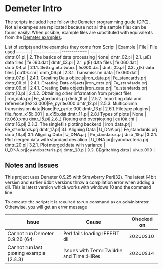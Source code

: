 # Demeter Intro
 The scripts included here follow the Demeter programming guide ([DPG](https://bruceravel.github.io/demeter/documents/DPG/index.html)). Not all examples are replicated because not all the sample files can be found easily. When posible, example files are substituted with equivalents from the [Demeter examples](https://github.com/bruceravel/demeter/tree/master/examples/data).


List of scripts and the examples they come from
Script     | Example                   | File         | File used
-------    | -------------             |------------- | -----  
dmtr_01.pl | 2. The basics of data processing |None| 
dmtr_02.pl | 2.1. μ(E) data files      | fe.060.dat |
dmtr_03.pl | 2.1. μ(E) data files      | fe.060.dat |
dmtr_04.pl | 2.1.1. Setting attributes | fe.060.dat |
dmtr_05.pl | 2.2. χ(k) data files | cu10k.chi |
dmtr_06.pl | 2.3.1. Transmission data | fe.060.dat |
dmtr_07.pl | 2.4.1. Creating Data objects|iron_data.prj| Fe_standards.prj
dmtr_08.pl | 2.4.1. Creating Data objects|iron_data.prj| Fe_standards.prj
dmtr_09.pl | 2.4.1. Creating Data objects|iron_data.prj| Fe_standards.prj
dmtr_10.pl | 2.4.2. Obtaining other information from project files |iron_data.prj| Fe_standards.prj
dmtr_11.pl | 2.5.2. Importing data and reference|fe2o3.000|Fe_pyrite.000
dmtr_12.pl | 2.5.3. Multicolumn transmission data|None|Fe_pyrite.000
dmtr_13.pl| 2.6.1. Filetype plugins         | file_from_x15b.001 | s_x15b.dat
dmtr_14.pl| 2.8.1 Types of plots            | None               | fe.060.xmu
dmtr_15.pl| 2.8.2 Plotting and overplotting | cu10k.chi      |  
dmtr_16.pl| 2.8.3. The singlefile plotting backend | iron_data.prj      | Fe_standards.prj 
dmtr_17.pl| 3.1. Aligning Data   | U_DNA.prj    | Fe_standards.prj 
dmtr_18.pl| 3.1. Aligning Data   | U_DNA.prj    | Fe_standards.prj 
dmtr_19.pl| 3.2.1. Plot merged data with standard deviation   | U_DNA.prj|cyanobacteria.prj 
dmtr_20.pl| 3.2.1. Plot merged data with variance  | U_DNA.prj|cyanobacteria.prj 
dmtr_20.pl| 3.3. DEgritching data | uhup.003 |


## Notes and Issues

This project uses Demeter 0.9.25 with Strawberry Perl(32). The latest 64bit version and earlier 64bit versions throw a compilation error when adding a dll. This is latest version which works with windows 10 and the command line.

To execute the scripts it is required to run command as an administrator. Otherwise, you will get an error message

| Issue                            | Cause                                      | Checked on|
| -------------                    |-------------                               | -----     |
| Cannot run Demeter 0.9.26 (64)   | Perl fails loading IFFEFIT dll             | 20200910  |
| Cannot run last plotting example (2.8.3) | Issues with Term::Twiddle and Time::HiRes  | 20200914  |



